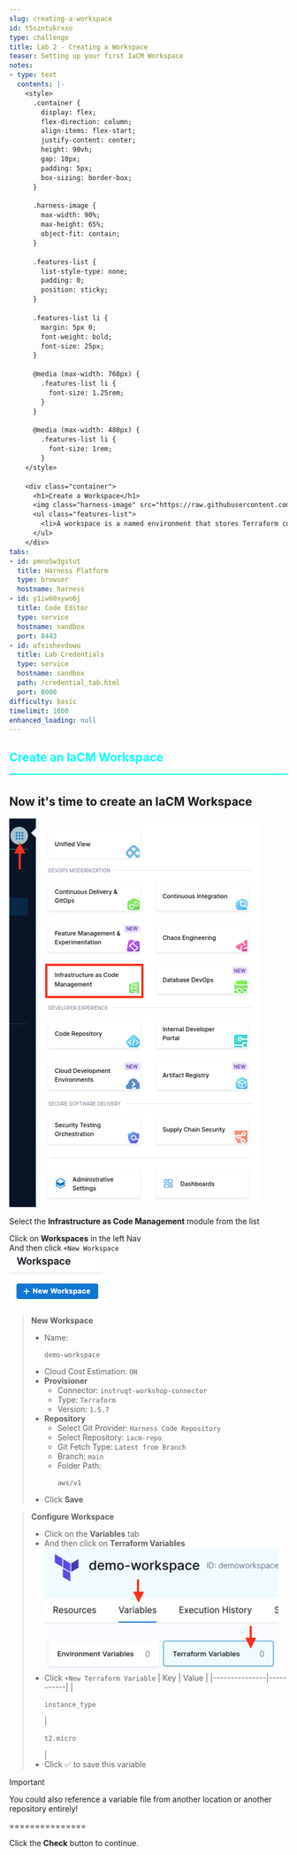 ```yaml
---
slug: creating-a-workspace
id: t5szntukrxxo
type: challenge
title: Lab 2 - Creating a Workspace
teaser: Setting up your first IaCM Workspace
notes:
- type: text
  contents: |-
    <style>
      .container {
        display: flex;
        flex-direction: column;
        align-items: flex-start;
        justify-content: center;
        height: 90vh;
        gap: 10px;
        padding: 5px;
        box-sizing: border-box;
      }

      .harness-image {
        max-width: 90%;
        max-height: 65%;
        object-fit: contain;
      }

      .features-list {
        list-style-type: none;
        padding: 0;
        position: sticky;
      }

      .features-list li {
        margin: 5px 0;
        font-weight: bold;
        font-size: 25px;
      }

      @media (max-width: 768px) {
        .features-list li {
          font-size: 1.25rem;
        }
      }

      @media (max-width: 480px) {
        .features-list li {
          font-size: 1rem;
        }
    </style>

    <div class="container">
      <h1>Create a Workspace</h1>
      <img class="harness-image" src="https://raw.githubusercontent.com/harness-community/field-workshops/harness-se/assets/images/iac_workspace.png">
      <ul class="features-list">
        <li>A workspace is a named environment that stores Terraform configurations, variables, states, and other resources necessary to manage infrastructure.</li>
      </ul>
    </div>
tabs:
- id: pmno5w3gstut
  title: Harness Platform
  type: browser
  hostname: harness
- id: y1iw60xywo6j
  title: Code Editor
  type: service
  hostname: sandbox
  port: 8443
- id: ufxishevdowu
  title: Lab Credentials
  type: service
  hostname: sandbox
  path: /credential_tab.html
  port: 8000
difficulty: basic
timelimit: 1600
enhanced_loading: null
---
```


<style type="text/css" rel="stylesheet">
hr.cyan { background-color: cyan; color: cyan; height: 2px; margin-bottom: -10px; }
h2.cyan { color: cyan; }
</style><h2 class="cyan">Create an IaCM Workspace</h2>
<hr class="cyan">
<br>

## Now it's time to create an IaCM Workspace
![](https://raw.githubusercontent.com/harness-community/field-workshops/harness-se/assets/images/module_iacm.png)

Select the **Infrastructure as Code Management** module from the list <br>

Click on **Workspaces** in the left Nav <br>
And then click `+New Workspace` <br>
![](https://raw.githubusercontent.com/harness-community/field-workshops/harness-se/se-workshop-iacm/assets/images/iacm_new_workspace.png)

> **New Workspace**
> - Name: <pre>`demo-workspace`</pre>
> - Cloud Cost Estimation: `ON`
> - **Provisioner**
>   - Connector: `instruqt-workshop-connector`
>   - Type: `Terraform`
>   - Version: `1.5.7`
> - **Repository**
>   - Select Git Provider: `Harness Code Repository`
>   - Select Repository: `iacm-repo`
>   - Git Fetch Type: `Latest from Branch`
>   - Branch: `main`
>   - Folder Path: <pre>`aws/v1`</pre>
> - Click **Save**

> **Configure Workspace**
> - Click on the **Variables** tab
> - And then click on **Terraform Variables** \
>     ![](https://raw.githubusercontent.com/harness-community/field-workshops/harness-se/se-workshop-iacm/assets/images/iacm_workspace_variables.png)
> - Click `+New Terraform Variable`
>     | Key           | Value     |
>     |---------------|-----------|
>     | <pre>`instance_type`</pre> | <pre>`t2.micro`</pre> |
> - Click ✅ to save this variable

> [!IMPORTANT]
> You could also reference a variable file from another location or another repository entirely!

===============

Click the **Check** button to continue.
